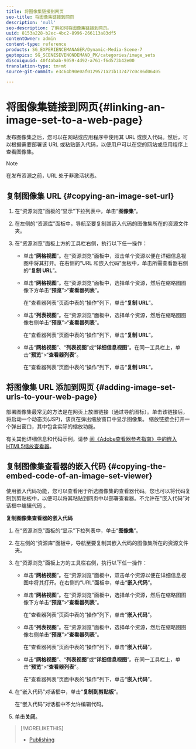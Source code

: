 ```yaml
---
title: 将图像集链接到网页
seo-title: 将图像集链接到网页
description: 'null'
seo-description: 了解如何将图像集链接到网页。
uuid: 8153a228-b2ec-4bc2-8996-266113a83df5
contentOwner: admin
content-type: reference
products: SG_EXPERIENCEMANAGER/Dynamic-Media-Scene-7
geptopics: SG_SCENESEVENONDEMAND_PK/categories/image_sets
discoiquuid: 40f4abab-9059-4d92-a761-f6d573b42e00
translation-type: tm+mt
source-git-commit: e3c64b90e0af0129571a21b132477c0c86d06405

---
```



# 将图像集链接到网页{#linking-an-image-set-to-a-web-page}

发布图像集之后，您可以在网站或应用程序中使用其 URL 或嵌入代码。然后，可以根据需要部署该 URL 或粘贴嵌入代码，以便用户可以在您的网站或应用程序上查看图像集。

>[!NOTE]
>
>在发布资源之前，URL 处于非激活状态。

## 复制图像集 URL {#copying-an-image-set-url}

1. 在“资源浏览”面板的“显示”下拉列表中，单击“**图像集**”。
1. 在左侧的“资源库”面板中，导航至要复制其嵌入代码的图像集所在的资源文件夹。
1. 在“资源浏览”面板上方的工具栏右侧，执行以下任一操作：

   * 单击“**网格视图**”。在“资源浏览”面板中，双击单个资源以便在详细信息视图中将其打开。在右侧的“URL 和嵌入代码”面板中，单击所需查看器右侧的“**复制 URL**”。
   * 单击“**网格视图**”。在“资源浏览”面板中，选择单个资源，然后在缩略图图像下方单击“**预览**”>“**查看器列表**”。

      在“查看器列表”页面中表的“操作”列下，单击“**复制 URL**”。

   * 单击“**列表视图**”。在“资源浏览”面板中，选择单个资源，然后在缩略图图像右侧单击“**预览**”>“**查看器列表**”。

      在“查看器列表”页面中表的“操作”列下，单击“**复制 URL**”。

   * 单击“**网格视图**”、“**列表视图**”或“**详细信息视图**”。在同一工具栏上，单击“**预览**”>“**查看器列表**”。

      在“查看器列表”页面中表的“操作”列下，单击“**复制 URL**”。

## 将图像集 URL 添加到网页 {#adding-image-set-urls-to-your-web-page}

部署图像集最常见的方法是在网页上放置链接（通过导航图标）。单击该链接后，将启动一个动态页(JSP)，该页在弹出缩放窗口中显示图像集。 缩放链接会打开一个弹出窗口，其中包含实际的缩放功能。

有关其他详细信息和代码示例，请参 [阅《Adobe查看器参考指南》中的嵌入HTML5缩放查看器](https://marketing.adobe.com/resources/help/en_US/s7/viewers_ref/c_html5_20_zoom_viewer_about.html)。

## 复制图像集查看器的嵌入代码 {#copying-the-embed-code-of-an-image-set-viewer}

使用嵌入代码功能，您可以查看用于所选图像集的查看器代码。您也可以将代码复制到剪贴板中，以便可以将其粘贴到网页中以部署查看器。不允许在“嵌入代码”对 话框中编辑代码 。

**复制图像集查看器的嵌入代码**

1. 在“资源浏览”面板的“显示”下拉列表中，单击“**图像集**”。
1. 在左侧的“资源库”面板中，导航至要复制其嵌入代码的图像集所在的资源文件夹。
1. 在“资源浏览”面板上方的工具栏右侧，执行以下任一操作：

   * 单击“**网格视图**”。在“资源浏览”面板中，双击单个资源以便在详细信息视图中将其打开。在右侧的“URL”面板中，单击“**嵌入代码**”。
   * 单击“**网格视图**”。在“资源浏览”面板中，选择单个资源，然后在缩略图图像下方单击“**预览**”>“**查看器列表**”。

      在“查看器列表”页面中表的“操作”列下，单击“**嵌入代码**”。

   * 单击“**列表视图**”。在“资源浏览”面板中，选择单个资源，然后在缩略图图像右侧单击“**预览**”>“**查看器列表**”。

      在“查看器列表”页面中表的“操作”列下，单击“**嵌入代码**”。

   * 单击“**网格视图**”、“**列表视图**”或“**详细信息视图**”。在同一工具栏上，单击“**预览**”>“**查看器列表**”。

      在“查看器列表”页面中表的“操作”列下，单击“**嵌入代码**”。

1. 在“嵌入代码”对话框中，单击“**复制到剪贴板**”。

   在“嵌入代码”对话框中不允许编辑代码。

1. 单击&#x200B;**关闭**。

>[!MORELIKETHIS]
>
>* [Publishing](publishing-files.md#publishing_files)

